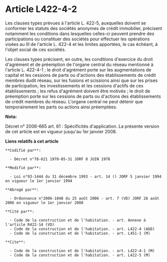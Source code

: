 # Article L422-4-2

Les clauses types prévues à l'article L. 422-5, auxquelles doivent se conformer les statuts des sociétés anonymes de crédit
immobilier, précisent notamment les conditions dans lesquelles celles-ci peuvent prendre des participations ou constituer des
sociétés pour effectuer les opérations visées au III de l'article L. 422-4 et les limites apportées, le cas échéant, à
l'objet social de ces sociétés.

Les clauses types précisent, en outre, les conditions d'exercice du droit d'agrément et de préemption de l'organe central du
réseau mentionné à l'article L. 422-4-1 ; le droit d'agrément porte sur les augmentations de capital et les cessions de parts
ou d'actions des établissements de crédit membres dudit réseau, sur les fusions et scissions ainsi que sur les prises de
participation, les investissements et les cessions d'actifs de ces établissements ; les refus d'agrément doivent être
motivés ; le droit de préemption porte sur les cessions de parts ou d'actions des établissements de crédit membres du réseau.
L'organe central ne peut détenir que temporairement les parts ou actions ainsi préemptées.

**Nota:**

Décret n° 2006-665 art. 61 : Spécificités d'application.  La présente version de cet article est en vigueur jusqu'au 1er
janvier 2008.

**Liens relatifs à cet article**

	**Codifié par**:

	  - Décret n°78-621 1978-05-31 JORF 8 JUIN 1978

	**Modifié par**:

	  - Loi n°93-1444 du 31 décembre 1993 - art. 14 () JORF 5 janvier 1994 en vigueur le 1er janvier 1994

	**Abrogé par**:

	  - Ordonnance n°2006-1048 du 25 août 2006 - art. 7 (VD) JORF 26 août 2006 en vigueur le 1er janvier 2008

	**Cité par**:

	  - Code de la construction et de l'habitation. - art. Annexe à l'article R422-14 (VD)
	  - Code de la construction et de l'habitation. - art. L422-4 (AbD)
	  - Code de la construction et de l'habitation. - art. L451-1 (M)

	**Cite**:

	  - Code de la construction et de l'habitation. - art. L422-4-1 (M)
	  - Code de la construction et de l'habitation. - art. L422-5 (M)
